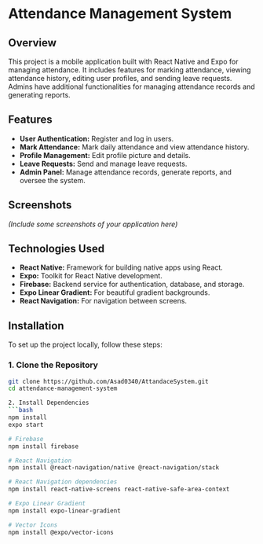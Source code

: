 # Attendance Management System

## Overview

This project is a mobile application built with React Native and Expo for managing attendance. It includes features for marking attendance, viewing attendance history, editing user profiles, and sending leave requests. Admins have additional functionalities for managing attendance records and generating reports.

## Features

- **User Authentication:** Register and log in users.
- **Mark Attendance:** Mark daily attendance and view attendance history.
- **Profile Management:** Edit profile picture and details.
- **Leave Requests:** Send and manage leave requests.
- **Admin Panel:** Manage attendance records, generate reports, and oversee the system.

## Screenshots

*(Include some screenshots of your application here)*

## Technologies Used

- **React Native:** Framework for building native apps using React.
- **Expo:** Toolkit for React Native development.
- **Firebase:** Backend service for authentication, database, and storage.
- **Expo Linear Gradient:** For beautiful gradient backgrounds.
- **React Navigation:** For navigation between screens.

## Installation

To set up the project locally, follow these steps:

### 1. Clone the Repository

```bash
git clone https://github.com/Asad0340/AttandaceSystem.git
cd attendance-management-system

2. Install Dependencies
```bash
npm install
expo start

# Firebase
npm install firebase

# React Navigation
npm install @react-navigation/native @react-navigation/stack

# React Navigation dependencies
npm install react-native-screens react-native-safe-area-context

# Expo Linear Gradient
npm install expo-linear-gradient

# Vector Icons
npm install @expo/vector-icons








